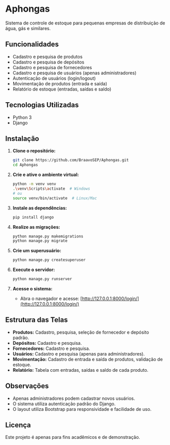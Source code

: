 # Aphongas

Sistema de controle de estoque para pequenas empresas de distribuição de água, gás e similares.

## Funcionalidades
- Cadastro e pesquisa de produtos
- Cadastro e pesquisa de depósitos
- Cadastro e pesquisa de fornecedores
- Cadastro e pesquisa de usuários (apenas administradores)
- Autenticação de usuários (login/logout)
- Movimentação de produtos (entrada e saída)
- Relatório de estoque (entradas, saídas e saldo)

## Tecnologias Utilizadas
- Python 3
- Django

## Instalação

1. **Clone o repositório:**
   ```bash
   git clone https://github.com/BraavoSEP/Aphongas.git
   cd Aphongas
   ```

2. **Crie e ative o ambiente virtual:**
   ```bash
   python -m venv venv
   .\venv\Scripts\activate  # Windows
   # ou
   source venv/bin/activate  # Linux/Mac
   ```

3. **Instale as dependências:**
   ```bash
   pip install django
   ```

4. **Realize as migrações:**
   ```bash
   python manage.py makemigrations
   python manage.py migrate
   ```

5. **Crie um superusuário:**
   ```bash
   python manage.py createsuperuser
   ```

6. **Execute o servidor:**
   ```bash
   python manage.py runserver
   ```

7. **Acesse o sistema:**
   - Abra o navegador e acesse: [http://127.0.0.1:8000/login/](http://127.0.0.1:8000/login/)

## Estrutura das Telas
- **Produtos:** Cadastro, pesquisa, seleção de fornecedor e depósito padrão.
- **Depósitos:** Cadastro e pesquisa.
- **Fornecedores:** Cadastro e pesquisa.
- **Usuários:** Cadastro e pesquisa (apenas para administradores).
- **Movimentação:** Cadastro de entrada e saída de produtos, validação de estoque.
- **Relatório:** Tabela com entradas, saídas e saldo de cada produto.

## Observações
- Apenas administradores podem cadastrar novos usuários.
- O sistema utiliza autenticação padrão do Django.
- O layout utiliza Bootstrap para responsividade e facilidade de uso.

## Licença
Este projeto é apenas para fins acadêmicos e de demonstração. 